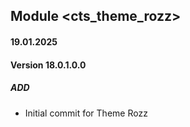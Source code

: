 ## Module <cts_theme_rozz>

#### 19.01.2025
#### Version 18.0.1.0.0
##### ADD
- Initial commit for Theme Rozz
